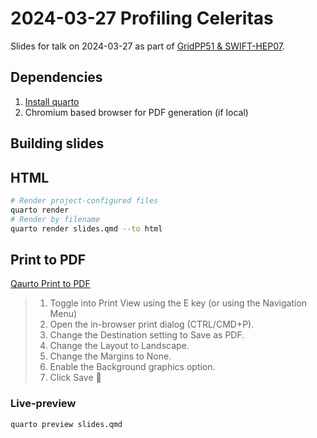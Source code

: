 # 2024-03-27 Profiling Celeritas 

Slides for talk on 2024-03-27 as part of [GridPP51 & SWIFT-HEP07](https://indico.cern.ch/event/1366954).

## Dependencies

1. [Install quarto](https://quarto.org/docs/get-started/)
2. Chromium based browser for PDF generation (if local)

## Building slides

## HTML

```bash
# Render project-configured files
quarto render
# Render by filename 
quarto render slides.qmd --to html
```

## Print to PDF

[Qaurto Print to PDF](https://quarto.org/docs/presentations/revealjs/presenting.html#print-to-pdf)

> 1. Toggle into Print View using the E key (or using the Navigation Menu)
> 2. Open the in-browser print dialog (CTRL/CMD+P).
> 3. Change the Destination setting to Save as PDF.
> 4. Change the Layout to Landscape.
> 5. Change the Margins to None.
> 6. Enable the Background graphics option.
> 7. Click Save 🎉

### Live-preview

``` bash
quarto preview slides.qmd
```
<!-- 
## Hosted via gh-pages

gh-action based publication via `.github/workflows/publish.yml`

See https://ptheywood.uk/2024-03-27-profiling-celeritas

Initial publication set up required:

1. Create an empty `gh-pages` branch

    ```bash
    git checkout --orphan gh-pages
    git reset --hard
    git commit --allow-empty -m "Initialising gh-pages branch"
    git push origin gh-pages
   ```

2. Ensure the github repository setting `pages > Source` has correctly set to `Branch: gh-pages`
3. Return to the `main` branch (`git checkout main`)
4. Run `quarto publish gh-pages` once to create `_publish.yml` in the gh-pages branch.
    * This is required by quarto-dev/quarto-actions/publish
5. Subsequent events which trigger `.github/workflows/publish.yml` (`workflow_dispatch`, pushes to `main`) should result in updated content. -->
